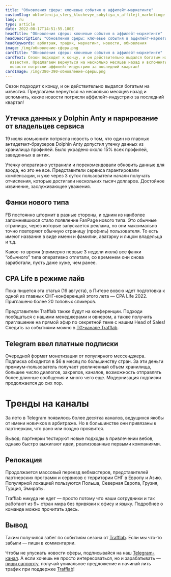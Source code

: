 ```yaml
---
title: "Обновления сферы: ключевые события в аффилейт-маркетинге"
customSlug: oblovlenija_sfery_kluchevye_sobytiya_v_affilejt_marketinge
lang: ru
type: article
date: 2022-08-17T14:51:55.100Z
headTitle: "Обновления сферы: ключевые события в аффилейт-маркетинге"
headDescription: "Обновления сферы: ключевые события в аффилейт-маркетинге"
headKeywords: арбитраж, трафик, маркетинг, новости, обновления
image: /img/обновление-сферы.png
cardTitle: "Обновления сферы: ключевые события в аффилейт-маркетинге"
cardText: Сезон подходит к концу, и он действительно выдался богатым на
  известия. Предлагаем вернуться на несколько месяцев назад и вспомнить, какие
  новости потрясли аффилейт-индустрию за последний квартал!
cardImage: /img/380-390-обновление-сферы.png
---
```

Сезон подходит к концу, и он действительно выдался богатым на известия. Предлагаем вернуться на несколько месяцев назад и вспомнить, какие новости потрясли аффилейт-индустрию за последний квартал!

## Утечка данных у Dolphin Anty и парирование от владельцев сервиса

19 июля комьюнити потрясла новость о том, что один из главных антидетект-браузеров Dolphin Anty допустил утечку данных из хранилища профилей. Было украдено около 15% всех профилей, заведенных в антик.

Утечку оперативно устранили и порекомендовали обновить данные для входа, но это не все. Представители сервиса гарантировали компенсации, и уже через 3 суток пользователи начали получать отчисления, которые достигали нескольких тысяч долларов. Достойное извинение, заслуживающее уважения.

## Фанки нового типа

FB постоянно штормит в разные стороны, и одним из наиболее запомнившихся стало появление FanPage нового типа. Это обычные страницы, через которые запускается реклама, но они максимально точно повторяют обычную страницу (профиль) пользователя. То есть имеют название в виде имени и фамилии, аватарку и лицом владельца и т.д.

Какое-то время (примерно первые 3 недели июля) все фанки “обычного” типа оперативно отлетали, со временем они снова заработали, пусть даже хуже, чем ранее.

## CPA Life в режиме лайв

Пока пишется эта статья (16 августа), в Питере вовсю идет подготовка к одной из главных СНГ-конференций этого лета — CPA Life 2022. Приглашено более 20 топовых спикеров.

Представители Trafflab также будут на конференции. Подходи пообщаться с нашими менеджерами и овнером, а также получить приглашение на прямой эфир по секретной теме с нашим Head of Sales! Следить за событиями можно в [TG-канале Trafflab](https://bit.ly/3Cb1eSM).

## Telegram ввел платные подписки

Очередной формат монетизации от популярного мессенджера. Подписка обходится в $6 в месяц по большинству стран. За эти деньги премиум-пользователь получает увеличенный объем хранилища, большее число диалогов, закрепов, каналов, возможность отправлять более длинные сообщения и много чего еще. Модернизация подписки продолжается до сих пор.

# Тренды на каналы

За лето в Telegram появилось более десятка каналов, ведущихся якобы от имени новичков в арбитраже. Но в большинстве они привязаны к партнеркам, что рано или поздно проявится.

Вывод: партнерки тестируют новые подходы в привлечении вебов, однако быстро выжигают идеи, реализованные первыми компаниями.

## Релокация

Продолжается массовый переезд вебмастеров, представителей партнерских программ и сервисов с территории СНГ в Европу и Азию. Популярной локацией пользуются Польша, Северная Европа, Грузия, Турция, Эмираты.

Trafflab никуда не едет — просто потому что наши сотрудники и так работают из 9+ стран мира без привязки к офису и языку. Подробнее о команде можно прочитать здесь.

## Вывод

Таким получился забег по событиям сезона от [Trafflab](https://trafflab.com/ru/). Если мы что-то забыли — пиши в комментарии.

Чтобы не упускать новости сферы, подписывайся на наш [Telegram-канал](https://bit.ly/3Cb1eSM). А если хочешь не просто интересоваться, но и зарабатывать — [пиши саппорту](https://bit.ly/3SZptJN), получай уникальное предложение и начинай лить трафик при поддержке [Trafflab](https://trafflab.com/ru/)!